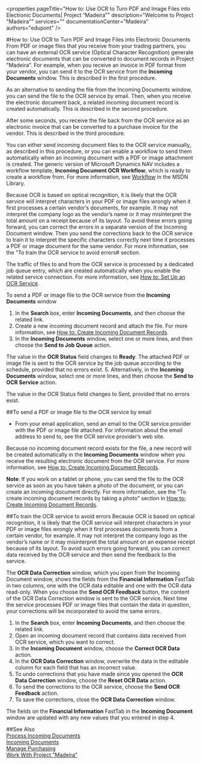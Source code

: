 <properties
                pageTitle="How to: Use OCR to Turn PDF and Image Files into Electronic Documents| Project “Madeira”"
                description="Welcome to Project "Madeira"" 
                services="" 
                documentationCenter="Madeira"
                authors="edupont" />

#How to: Use OCR to Turn PDF and Image Files into Electronic Documents
From PDF or image files that you receive from your trading partners, you can have an external OCR service (Optical Character Recognition) generate electronic documents that can be converted to document records in Project "Madeira". For example, when you receive an invoice in PDF format from your vendor, you can send it to the OCR service from the **Incoming Documents** window. This is described in the first procedure.

As an alternative to sending the file from the Incoming Documents window, you can send the file to the OCR service by email. Then, when you receive the electronic document back, a related incoming document record is created automatically. This is described in the second procedure.

After some seconds, you receive the file back from the OCR service as an electronic invoice that can be converted to a purchase invoice for the vendor. This is described in the third procedure.

You can either send incoming document files to the OCR service manually, as described in this procedure, or you can enable a workflow to send them automatically when an incoming document with a PDF or image attachment is created. The generic version of Microsoft Dynamics NAV includes a workflow template, **Incoming Document OCR Workflow**, which is ready to create a workflow from. For more information, see [Workflow](https://msdn.microsoft.com/en-us/library/dn892100.aspx) in the MSDN Library.

Because OCR is based on optical recognition, it is likely that the OCR service will interpret characters in your PDF or image files wrongly when it first processes a certain vendor’s documents, for example. It may not interpret the company logo as the vendor’s name or it may misinterpret the total amount on a receipt because of its layout. To avoid these errors going forward, you can correct the errors in a separate version of the Incoming Document window. Then you send the corrections back to the OCR service to train it to interpret the specific characters correctly next time it processes a PDF or image document for the same vendor. For more information, see the "To train the OCR service to avoid errors# section.

The traffic of files to and from the OCR service is processed by a dedicated job queue entry, which are created automatically when you enable the related service connection. For more information, see [How to: Set Up an OCR Service](across-how-setup-income-documents.md).

To send a PDF or image file to the OCR service from the **Incoming Documents** window
1. In the **Search** box, enter **Incoming Documents**, and then choose the related link.
2. Create a new incoming document record and attach the file. For more information, see [How to: Create Incoming Document Records](across-how-create-income-document-records.md).  
3. In the **Incoming Documents** window, select one or more lines, and then choose the **Send to Job Queue** action.

  The value in the **OCR Status** field changes to **Ready**. The attached PDF or image file is sent to the OCR service by the job queue according to the schedule, provided that no errors exist.
5. Alternatively, in the **Incoming Documents** window, select one or more lines, and then choose the **Send to OCR Service** action.

The value in the OCR Status field changes to Sent, provided that no errors exist.

##To send a PDF or image file to the OCR service by email
 - From your email application, send an email to the OCR service provider with the PDF or image file attached. For information about the email address to send to, see the OCR service provider’s web site.

Because no incoming document record exists for the file, a new record will be created automatically in the **Incoming Documents** window when you receive the resulting electronic document from the OCR service. For more information, see [How to: Create Incoming Document Records](across-how-create-income-document-records.md).

**Note**: If you work on a tablet or phone, you can send the file to the OCR service as soon as you have taken a photo of the document, or you can create an incoming document directly. For more information, see the "To create incoming document records by taking a photo" section in [How to: Create Incoming Document Records](across-how-create-income-document-records.md).

##To train the OCR service to avoid errors
Because OCR is based on optical recognition, it is likely that the OCR service will interpret characters in your PDF or image files wrongly when it first processes documents from a certain vendor, for example. It may not interpret the company logo as the vendor’s name or it may misinterpret the total amount on an expense receipt because of its layout. To avoid such errors going forward, you can correct data received by the OCR service and then send the feedback to the service.

The **OCR Data Correction** window, which you open from the Incoming Document window, shows the fields from the **Financial Information** FastTab in two columns, one with the OCR data editable and one with the OCR data read-only. When you choose the **Send OCR Feedback** button, the content of the OCR Data Correction window is sent to the OCR service. Next time the service processes PDF or image files that contain the data in question, your corrections will be incorporated to avoid the same errors.

1. In the **Search** box, enter **Incoming Documents**, and then choose the related link.
2. Open an incoming document record that contains data received from OCR service, which you want to correct.
3. In the **Incoming Document** window, choose the **Correct OCR Data** action.
4. In the **OCR Data Correction** window, overwrite the data in the editable column for each field that has an incorrect value.
5. To undo corrections that you have made since you opened the **OCR Data Correction** window, choose the **Reset OCR Data** action.
6. To send the corrections to the OCR service, choose the **Send OCR Feedback** action.
7. To save the corrections, close the **OCR Data Correction** window.

The fields on the **Financial Information** FastTab in the **Incoming Document** window are updated with any new values that you entered in step 4.


##See Also  
[Process Incoming Documents](across-process-income-documents.md)  
[Incoming Documents](across-income-documents.md)  
[Manage Purchasing](purchasing-manage-purchasing.md)  
[Work With Project "Madeira"](ui-work-product.md)